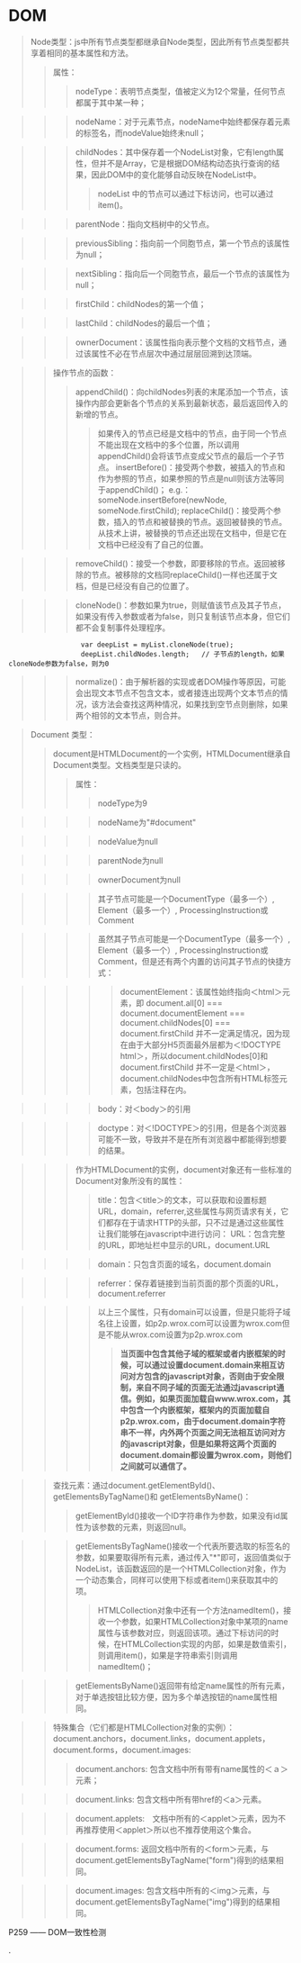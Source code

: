 # DOM

> Node类型：js中所有节点类型都继承自Node类型，因此所有节点类型都共享着相同的基本属性和方法。
>> 属性：
>>> nodeType：表明节点类型，值被定义为12个常量，任何节点都属于其中某一种；

>>> nodeName：对于元素节点，nodeName中始终都保存着元素的标签名，而nodeValue始终未null；

>>> childNodes：其中保存着一个NodeList对象，它有length属性，但并不是Array，它是根据DOM结构动态执行查询的结果，因此DOM中的变化能够自动反映在NodeList中。
>>>> nodeList 中的节点可以通过下标访问，也可以通过item()。

>>> parentNode：指向文档树中的父节点。

>>> previousSibling：指向前一个同胞节点，第一个节点的该属性为null；

>>> nextSibling：指向后一个同胞节点，最后一个节点的该属性为null；

>>> firstChild：childNodes的第一个值；

>>> lastChild：childNodes的最后一个值；

>>> ownerDocument：该属性指向表示整个文档的文档节点，通过该属性不必在节点层次中通过层层回溯到达顶端。

>> 操作节点的函数：
>>> appendChild()：向childNodes列表的末尾添加一个节点，该操作内部会更新各个节点的关系到最新状态，最后返回传入的新增的节点。
>>>> 如果传入的节点已经是文档中的节点，由于同一个节点不能出现在文档中的多个位置，所以调用appendChild()会将该节点变成父节点的最后一个子节点。
>>> insertBefore()：接受两个参数，被插入的节点和作为参照的节点，如果参照的节点是null则该方法等同于appendChild()；
>>>> e.g.：someNode.insertBefore(newNode, someNode.firstChild);
>>> replaceChild()：接受两个参数，插入的节点和被替换的节点。返回被替换的节点。从技术上讲，被替换的节点还出现在文档中，但是它在文档中已经没有了自己的位置。

>>> removeChild()：接受一个参数，即要移除的节点。返回被移除的节点。被移除的文档同replaceChild()一样也还属于文档，但是已经没有自己的位置了。

>>> cloneNode()：参数如果为true，则赋值该节点及其子节点，如果没有传入参数或者为false，则只复制该节点本身，但它们都不会复制事件处理程序。

                      var deepList = myList.cloneNode(true);
                      deepList.childNodes.length;   // 子节点的length，如果cloneNode参数为false，则为0

>>> normalize()：由于解析器的实现或者DOM操作等原因，可能会出现文本节点不包含文本，或者接连出现两个文本节点的情况，该方法会查找这两种情况，如果找到空节点则删除，如果两个相邻的文本节点，则合并。

> Document 类型：
>> document是HTMLDocument的一个实例，HTMLDocument继承自Document类型。文档类型是只读的。
>>> 属性：
>>>> nodeType为9

>>>> nodeName为"#document"

>>>> nodeValue为null

>>>> parentNode为null

>>>> ownerDocument为null

>>>> 其子节点可能是一个DocumentType（最多一个）, Element（最多一个）, ProcessingInstruction或Comment

>>>> 虽然其子节点可能是一个DocumentType（最多一个）, Element（最多一个）, ProcessingInstruction或Comment，但是还有两个内置的访问其子节点的快捷方式：

>>>>> documentElement：该属性始终指向＜html＞元素，即 document.all[0] === document.documentElement === document.childNodes[0] === document.firstChild 并不一定满足情况，因为现在由于大部分H5页面最外层都为＜!DOCTYPE html＞，所以document.childNodes[0]和 document.firstChild 并不一定是＜html＞，document.childNodes中包含所有HTML标签元素，包括注释在内。

>>>> body：对＜body＞的引用

>>>> doctype：对＜!DOCTYPE＞的引用，但是各个浏览器可能不一致，导致并不是在所有浏览器中都能得到想要的结果。

>>> 作为HTMLDocument的实例，document对象还有一些标准的Document对象所没有的属性：
>>>> title：包含＜title＞的文本，可以获取和设置标题
>>> URL，domain，referrer,这些属性与网页请求有关，它们都存在于请求HTTP的头部，只不过是通过这些属性让我们能够在javascript中进行访问：
>>>> URL：包含完整的URL，即地址栏中显示的URL，document.URL

>>>> domain：只包含页面的域名，document.domain

>>>> referrer：保存着链接到当前页面的那个页面的URL，document.referrer

>>>> 以上三个属性，只有domain可以设置，但是只能将子域名往上设置，如p2p.wrox.com可以设置为wrox.com但是不能从wrox.com设置为p2p.wrox.com
>>>>> **当页面中包含其他子域的框架或者内嵌框架的时候，可以通过设置document.domain来相互访问对方包含的javascript对象，否则由于安全限制，来自不同子域的页面无法通过javascript通信。例如，如果页面加载自www.wrox.com，其中包含一个内嵌框架，框架内的页面加载自p2p.wrox.com，由于document.domain字符串不一样，内外两个页面之间无法相互访问对方的javascript对象，但是如果将这两个页面的document.domain都设置为wrox.com，则他们之间就可以通信了。**

>> 查找元素：通过document.getElementById()、getElementsByTagName()和 getElementsByName()：
>>> getElementById()接收一个ID字符串作为参数，如果没有id属性为该参数的元素，则返回null。

>>> getElementsByTagName()接收一个代表所要选取的标签名的参数，如果要取得所有元素，通过传入"*"即可，返回值类似于NodeList，该函数返回的是一个HTMLCollection对象，作为一个动态集合，同样可以使用下标或者item()来获取其中的项。
>>>> HTMLCollection对象中还有一个方法namedItem()，接收一个参数，如果HTMLCollection对象中某项的name属性与该参数对应，则返回该项。通过下标访问的时候，在HTMLCollection实现的内部，如果是数值索引，则调用item()，如果是字符串索引则调用namedItem()；

>>> getElementsByName()返回带有给定name属性的所有元素，对于单选按钮比较方便，因为多个单选按钮的name属性相同。

>> 特殊集合（它们都是HTMLCollection对象的实例）：document.anchors，document.links，document.applets，document.forms，document.images:
>>> document.anchors: 包含文档中所有带有name属性的＜ａ＞元素；

>>> document.links: 包含文档中所有带href的＜a＞元素。

>>> document.applets:　文档中所有的＜applet＞元素，因为不再推荐使用＜applet＞所以也不推荐使用这个集合。

>>> document.forms: 返回文档中所有的＜form＞元素，与document.getElementsByTagName("form")得到的结果相同。

>>> document.images: 包含文档中所有的＜img＞元素，与document.getElementsByTagName("img")得到的结果相同。

P259 —— DOM一致性检测













































































































.
